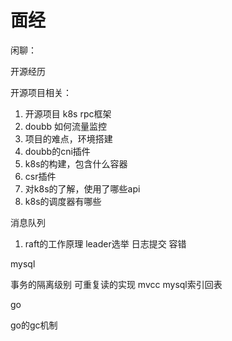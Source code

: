 # 面经

闲聊：

开源经历

开源项目相关：

1. 开源项目 k8s rpc框架
2. doubb 如何流量监控
3. 项目的难点，环境搭建
4. doubb的cni插件
5. k8s的构建，包含什么容器
6. csr插件
7. 对k8s的了解，使用了哪些api
8. k8s的调度器有哪些

消息队列

1. raft的工作原理
   leader选举
   日志提交
   容错

mysql

事务的隔离级别
可重复读的实现
mvcc
mysql索引回表

go

go的gc机制
